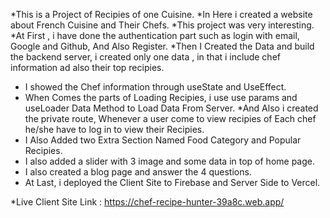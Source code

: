 *This is a Project of Recipies of one Cuisine.
*In Here i created a website about French Cuisine and Their Chefs.
*This project was very interesting.
*At First , i have done the authentication part such as login with email, Google and Github, And Also Register.
*Then I Created the Data and build the backend server, i created only one data , in that i include chef information ad also their top recipies.
* I showed the Chef information through useState and UseEffect.
* When Comes the parts of Loading Recipies, i use use params and useLoader Data Method to Load Data From Server.
*And Also i created the private route, Whenever a user come to view recipies of Each chef he/she have to log in to view their Recipies.
* I Also Added two Extra Section Named Food Category and Popular Recipies.
* I also added a slider with 3 image and some data in top of home page.
* I also created a blog page and answer the 4 questions.
* At Last, i deployed the Client Site to Firebase and Server Side to Vercel.




*Live Client Site Link : https://chef-recipe-hunter-39a8c.web.app/